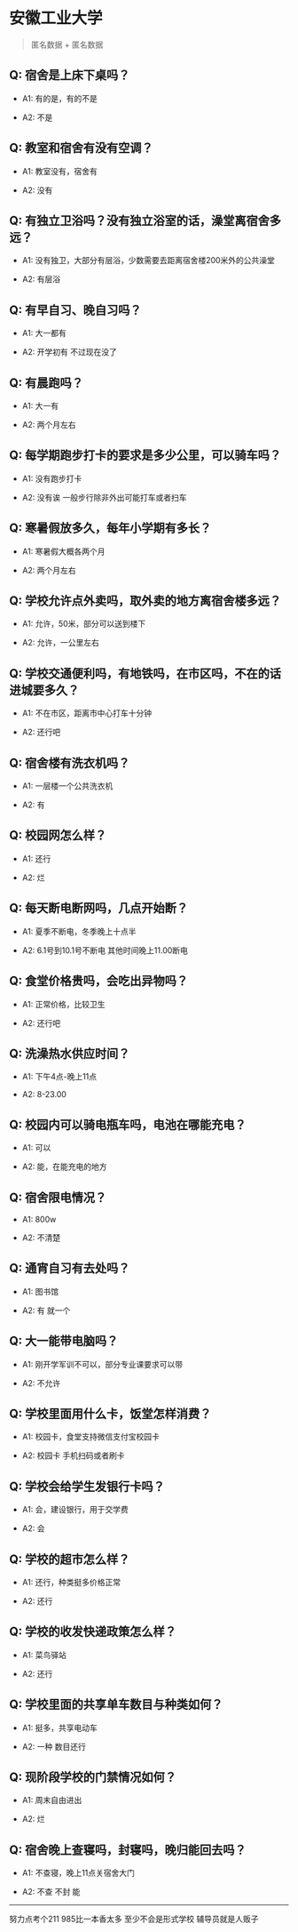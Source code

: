 # 安徽工业大学

> 匿名数据 + 匿名数据

## Q: 宿舍是上床下桌吗？

- A1: 有的是，有的不是

- A2: 不是

## Q: 教室和宿舍有没有空调？

- A1: 教室没有，宿舍有

- A2: 没有

## Q: 有独立卫浴吗？没有独立浴室的话，澡堂离宿舍多远？

- A1: 没有独卫，大部分有层浴，少数需要去距离宿舍楼200米外的公共澡堂

- A2: 有层浴

## Q: 有早自习、晚自习吗？

- A1: 大一都有

- A2: 开学初有 不过现在没了

## Q: 有晨跑吗？

- A1: 大一有

- A2: 两个月左右

## Q: 每学期跑步打卡的要求是多少公里，可以骑车吗？

- A1: 没有跑步打卡

- A2: 没有诶 一般步行除非外出可能打车或者扫车

## Q: 寒暑假放多久，每年小学期有多长？

- A1: 寒暑假大概各两个月

- A2: 两个月左右

## Q: 学校允许点外卖吗，取外卖的地方离宿舍楼多远？

- A1: 允许，50米，部分可以送到楼下

- A2: 允许，一公里左右

## Q: 学校交通便利吗，有地铁吗，在市区吗，不在的话进城要多久？

- A1: 不在市区，距离市中心打车十分钟

- A2: 还行吧

## Q: 宿舍楼有洗衣机吗？

- A1: 一层楼一个公共洗衣机

- A2: 有

## Q: 校园网怎么样？

- A1: 还行

- A2: 烂

## Q: 每天断电断网吗，几点开始断？

- A1: 夏季不断电，冬季晚上十点半

- A2: 6.1号到10.1号不断电 其他时间晚上11.00断电

## Q: 食堂价格贵吗，会吃出异物吗？

- A1: 正常价格，比较卫生

- A2: 还行吧

## Q: 洗澡热水供应时间？

- A1: 下午4点-晚上11点

- A2: 8-23.00

## Q: 校园内可以骑电瓶车吗，电池在哪能充电？

- A1: 可以

- A2: 能，在能充电的地方

## Q: 宿舍限电情况？

- A1: 800w

- A2: 不清楚

## Q: 通宵自习有去处吗？

- A1: 图书馆

- A2: 有 就一个

## Q: 大一能带电脑吗？

- A1: 刚开学军训不可以，部分专业课要求可以带

- A2: 不允许

## Q: 学校里面用什么卡，饭堂怎样消费？

- A1: 校园卡，食堂支持微信支付宝校园卡

- A2: 校园卡 手机扫码或者刷卡

## Q: 学校会给学生发银行卡吗？

- A1: 会，建设银行，用于交学费

- A2: 会

## Q: 学校的超市怎么样？

- A1: 还行，种类挺多价格正常

- A2: 还行

## Q: 学校的收发快递政策怎么样？

- A1: 菜鸟驿站

- A2: 还行

## Q: 学校里面的共享单车数目与种类如何？

- A1: 挺多，共享电动车

- A2: 一种 数目还行

## Q: 现阶段学校的门禁情况如何？

- A1: 周末自由进出

- A2: 烂

## Q: 宿舍晚上查寝吗，封寝吗，晚归能回去吗？

- A1: 不查寝，晚上11点关宿舍大门

- A2: 不查 不封 能

***

努力点考个211 985比一本香太多 至少不会是形式学校 辅导员就是人贩子